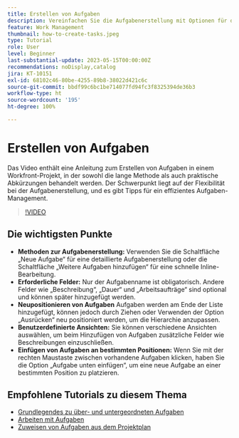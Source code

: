 ```yaml
---
title: Erstellen von Aufgaben
description: Vereinfachen Sie die Aufgabenerstellung mit Optionen für die detaillierte Bearbeitung oder Inline-Bearbeitung, flexible Neupositionierung, benutzerdefinierte Ansichten für zusätzliche Felder und bestimmte Platzierungen, wie z. B. die Verwendung von „Aufgabe unten einfügen“ in Workfront.
feature: Work Management
thumbnail: how-to-create-tasks.jpeg
type: Tutorial
role: User
level: Beginner
last-substantial-update: 2023-05-15T00:00:00Z
recommendations: noDisplay,catalog
jira: KT-10151
exl-id: 68102c46-80be-4255-89b8-38022d421c6c
source-git-commit: bbdf99c6bc1be714077fd94fc3f8325394de36b3
workflow-type: ht
source-wordcount: '195'
ht-degree: 100%

---
```


# Erstellen von Aufgaben

Das Video enthält eine Anleitung zum Erstellen von Aufgaben in einem Workfront-Projekt, in der sowohl die lange Methode als auch praktische Abkürzungen behandelt werden. Der Schwerpunkt liegt auf der Flexibilität bei der Aufgabenerstellung, und es gibt Tipps für ein effizientes Aufgaben-Management.


>[!VIDEO](https://video.tv.adobe.com/v/3423157/?quality=12&learn=on&enablevpops=1&captions=ger)

## Die wichtigsten Punkte

* **Methoden zur Aufgabenerstellung:** Verwenden Sie die Schaltfläche „Neue Aufgabe“ für eine detaillierte Aufgabenerstellung oder die Schaltfläche „Weitere Aufgaben hinzufügen“ für eine schnelle Inline-Bearbeitung.
* **Erforderliche Felder:** Nur der Aufgabenname ist obligatorisch. Andere Felder wie „Beschreibung“, „Dauer“ und „Arbeitsaufträge“ sind optional und können später hinzugefügt werden.
* **Neupositionieren von Aufgaben** Aufgaben werden am Ende der Liste hinzugefügt, können jedoch durch Ziehen oder Verwenden der Option „Ausrücken“ neu positioniert werden, um die Hierarchie anzupassen.
* **Benutzerdefinierte Ansichten:** Sie können verschiedene Ansichten auswählen, um beim Hinzufügen von Aufgaben zusätzliche Felder wie Beschreibungen einzuschließen. 
* **Einfügen von Aufgaben an bestimmten Positionen:** Wenn Sie mit der rechten Maustaste zwischen vorhandene Aufgaben klicken, haben Sie die Option „Aufgabe unten einfügen“, um eine neue Aufgabe an einer bestimmten Position zu platzieren.


## Empfohlene Tutorials zu diesem Thema

* [Grundlegendes zu über- und untergeordneten Aufgaben](/help/manage-work/tasks/understand-parent-child-tasks.md)
* [Arbeiten mit Aufgaben](/help/manage-work/tasks/work-with-tasks.md)
* [Zuweisen von Aufgaben aus dem Projektplan](/help/manage-work/tasks/assign-tasks-from-the-project-plan.md)
